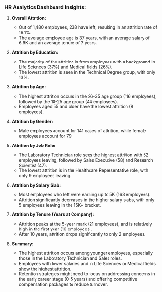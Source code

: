 ### HR Analytics Dashboard Insights:

1. **Overall Attrition:**
   - Out of 1,480 employees, 238 have left, resulting in an attrition rate of 16.1%. 
   - The average employee age is 37 years, with an average salary of 6.5K and an average tenure of 7 years.

2. **Attrition by Education:**
   - The majority of the attrition is from employees with a background in Life Sciences (37%) and Medical fields (26%).
   - The lowest attrition is seen in the Technical Degree group, with only 13%.

3. **Attrition by Age:**
   - The highest attrition occurs in the 26-35 age group (116 employees), followed by the 18-25 age group (44 employees).
   - Employees aged 55 and older have the lowest attrition (8 employees).

4. **Attrition by Gender:**
   - Male employees account for 141 cases of attrition, while female employees account for 79.
   
5. **Attrition by Job Role:**
   - The Laboratory Technician role sees the highest attrition with 62 employees leaving, followed by Sales Executive (58) and Research Scientist (47).
   - The lowest attrition is in the Healthcare Representative role, with only 9 employees leaving.

6. **Attrition by Salary Slab:**
   - Most employees who left were earning up to 5K (163 employees). 
   - Attrition significantly decreases in the higher salary slabs, with only 5 employees leaving in the 15K+ bracket.

7. **Attrition by Tenure (Years at Company):**
   - Attrition peaks at the 5-year mark (21 employees), and is relatively high in the first year (16 employees).
   - After 10 years, attrition drops significantly to only 2 employees.

8. **Summary:**
   - The highest attrition occurs among younger employees, especially those in the Laboratory Technician and Sales roles.
   - Employees with lower salaries and in Life Sciences or Medical fields show the highest attrition.
   - Retention strategies might need to focus on addressing concerns in the early career stage (0-5 years) and offering competitive compensation packages to reduce turnover.
